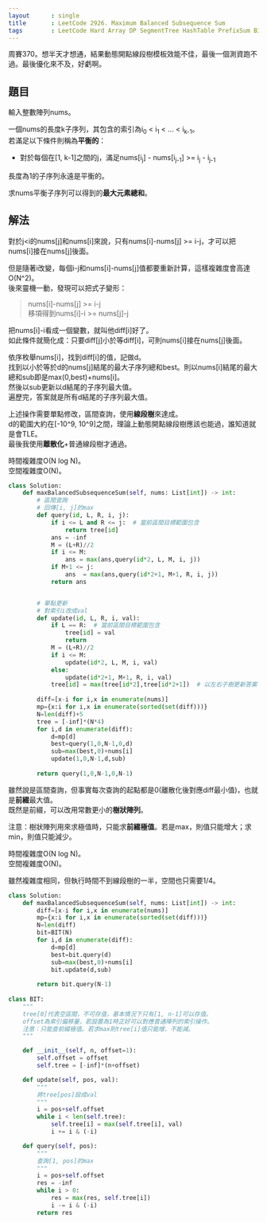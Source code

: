 ```yaml
---
layout      : single
title       : LeetCode 2926. Maximum Balanced Subsequence Sum
tags        : LeetCode Hard Array DP SegmentTree HashTable PrefixSum BIT
---
```

周賽370。想半天才想通，結果動態開點線段樹模板效能不佳，最後一個測資跑不過。最後優化來不及，好虧啊。  

## 題目

輸入整數陣列nums。  

一個nums的長度k子序列，其包含的索引為i<sub>0</sub> < i<sub>1</sub> < ... < i<sub>k-1</sub>。  
若滿足以下條件則稱為**平衡的**：  

- 對於每個在[1, k-1]之間的j，滿足nums[i<sub>j</sub>] - nums[i<sub>j-1</sub>] >= i<sub>j</sub> - i<sub>j-1</sub>  

長度為1的子序列永遠是平衡的。  

求nums平衡子序列可以得到的**最大元素總和**。  

## 解法

對於j<i的nums[j]和nums[i]來說，只有nums[i]-nums[j] >= i-j，才可以把nums[i]接在nums[j]後面。  

但是隨著i改變，每個i-j和nums[i]-nums[j]值都要重新計算，這樣複雜度會高達O(N^2)。  
後來靈機一動，發現可以把式子變形：  
> nums[i]-nums[j] >= i-j  
> 移項得到nums[i]-i >= nums[j]-j  

把nums[i]-i看成一個變數，就叫他diff[i]好了。  
如此條件就簡化成：只要diff[j]小於等diff[i]，可則nums[i]接在nums[j]後面。  

依序枚舉nums[i]，找到diff[i]的值，記做d。  
找到以小於等於d的nums[j]結尾的最大子序列總和best。則以nums[i]結尾的最大總和sub即是max(0,best)+nums[i]。  
然後以sub更新以d結尾的子序列最大值。  
遍歷完，答案就是所有d結尾的子序列最大值。  

上述操作需要單點修改，區間查詢，使用**線段樹**來達成。  
d的範圍大約在[-10^9, 10^9]之間，理論上動態開點線段樹應該也能過，誰知道就是會TLE。  
最後我使用**離散化**+普通線段樹才通過。  

時間複雜度O(N log N)。  
空間複雜度O(N)。  

```python
class Solution:
    def maxBalancedSubsequenceSum(self, nums: List[int]) -> int:
        # 區間查詢
        # 回傳[i, j]的max
        def query(id, L, R, i, j):
            if i <= L and R <= j:  # 當前區間目標範圍包含
                return tree[id]
            ans = -inf
            M = (L+R)//2
            if i <= M:
                ans = max(ans,query(id*2, L, M, i, j))
            if M+1 <= j:
                ans  = max(ans,query(id*2+1, M+1, R, i, j))
            return ans


        # 單點更新
        # 對索引i改成val
        def update(id, L, R, i, val):
            if L == R:  # 當前區間目標範圍包含
                tree[id] = val
                return
            M = (L+R)//2
            if i <= M:
                update(id*2, L, M, i, val)
            else:
                update(id*2+1, M+1, R, i, val)
            tree[id] = max(tree[id*2],tree[id*2+1])  # 以左右子樹更新答案
            
        diff=[x-i for i,x in enumerate(nums)]
        mp={x:i for i,x in enumerate(sorted(set(diff)))}
        N=len(diff)+5
        tree = [-inf]*(N*4)
        for i,d in enumerate(diff):
            d=mp[d]
            best=query(1,0,N-1,0,d)
            sub=max(best,0)+nums[i]
            update(1,0,N-1,d,sub)
            
        return query(1,0,N-1,0,N-1)
```

雖然說是區間查詢，但事實每次查詢的起點都是0(離散化後對應diff最小值)，也就是**前綴**最大值。  
既然是前綴，可以改用常數更小的**樹狀陣列**。  

注意：樹狀陣列用來求極值時，只能求**前綴極值**。若是max，則值只能增大；求min，則值只能減少。  

時間複雜度O(N log N)。  
空間複雜度O(N)。  

雖然複雜度相同，但執行時間不到線段樹的一半，空間也只需要1/4。  

```python
class Solution:
    def maxBalancedSubsequenceSum(self, nums: List[int]) -> int:
        diff=[x-i for i,x in enumerate(nums)]
        mp={x:i for i,x in enumerate(sorted(set(diff)))}
        N=len(diff)
        bit=BIT(N)
        for i,d in enumerate(diff):
            d=mp[d]
            best=bit.query(d)
            sub=max(best,0)+nums[i]
            bit.update(d,sub)
            
        return bit.query(N-1)
    
class BIT:
    """
    tree[0]代表空區間，不可存值，基本情況下只有[1, n-1]可以存值。
    offset為索引偏移量，若設置為1時正好可以對應普通陣列的索引操作。
    注意：只能查前綴極值。若求max則tree[i]值只能增、不能減。
    """

    def __init__(self, n, offset=1):
        self.offset = offset
        self.tree = [-inf]*(n+offset)

    def update(self, pos, val):
        """
        將tree[pos]設成val
        """
        i = pos+self.offset
        while i < len(self.tree):
            self.tree[i] = max(self.tree[i], val)
            i += i & (-i)

    def query(self, pos):
        """
        查詢[1, pos]的max
        """
        i = pos+self.offset
        res = -inf
        while i > 0:
            res = max(res, self.tree[i])
            i -= i & (-i)
        return res
```
